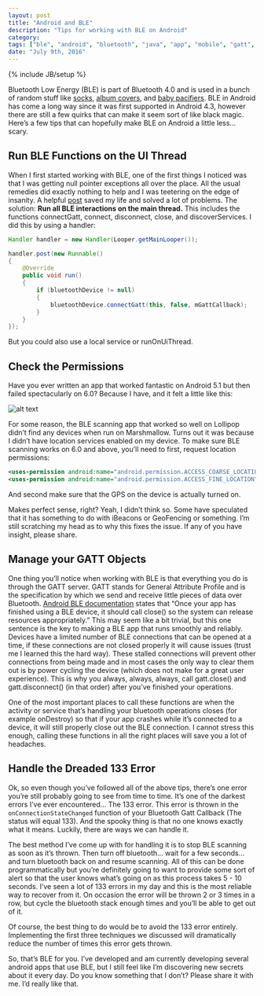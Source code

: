 ```yaml
---
layout: post
title: "Android and BLE"
description: "Tips for working with BLE on Android"
category: 
tags: ["ble", "android", "bluetooth", "java", "app", "mobile", "gatt", "133 error"]
date: "July 9th, 2016"
---
```

{% include JB/setup %}

Bluetooth Low Energy (BLE) is part of Bluetooth 4.0 and is used in a bunch of random stuff like [socks](https://vimeo.com/70365693), [album covers](https://www.youtube.com/watch?v=YCAzEh6Wyj8), and [baby pacifiers](https://www.bluemaestro.com/smart-thermometer-pacifier/).  BLE in Android has come a long way since it was first supported in Android 4.3, however there are still a few quirks that can make it seem sort of like black magic.  Here’s a few tips that can hopefully make BLE on Android a little less... scary.

## Run BLE Functions on the UI Thread

When I first started working with BLE, one of the first things I noticed was that I was getting null pointer exceptions all over the place.  All the usual remedies did exactly nothing to help and I was teetering on the edge of insanity.  A helpful [post](http://stackoverflow.com/questions/20069507/gatt-callback-fails-to-register) saved my life and solved a lot of problems. The solution: **Run all BLE interactions on the main thread.**  This includes the functions connectGatt, connect, disconnect, close, and discoverServices.  I did this by using a handler:

```java
Handler handler = new Handler(Looper.getMainLooper());

handler.post(new Runnable() 
{
    @Override
    public void run() 
    {
        if (bluetoothDevice != null) 
        {
            bluetoothDevice.connectGatt(this, false, mGattCallback);
        }
    }
});
```

But you could also use a local service or runOnUiThread.
	
## Check the Permissions
		
Have you ever written an app that worked fantastic on Android 5.1 but then failed spectacularly on 6.0? Because I have, and it felt a little like this:

![alt text](http://i.giphy.com/l2QZPHSiJ4do7gg2k.gif "Sad Troy")

For some reason, the BLE scanning app that worked so well on Lollipop didn’t find any devices when run on Marshmallow.  Turns out it was because I didn’t have location services enabled on my device.  To make sure BLE scanning works on 6.0 and above, you’ll need to first, request location permissions:

```xml
<uses-permission android:name="android.permission.ACCESS_COARSE_LOCATION"/>
<uses-permission android:name="android.permission.ACCESS_FINE_LOCATION"/>
```
And second make sure that the GPS on the device is actually turned on.

Makes perfect sense, right?  Yeah, I didn’t think so.  Some have speculated that it has something to do with iBeacons or GeoFencing or something.  I’m still scratching my head as to why this fixes the issue.  If any of you have insight, please share. 

## Manage your GATT Objects

One thing you’ll notice when working with BLE is that everything you do is through the GATT server.  GATT stands for General Attribute Profile and is the specification by which we send and receive little pieces of data over Bluetooth.  [Android BLE documentation](https://developer.android.com/guide/topics/connectivity/bluetooth-le.html) states that “Once your app has finished using a BLE device, it should call close() so the system can release resources appropriately.”  This may seem like a bit trivial, but this one sentence is the key to making a BLE app that runs smoothly and reliably.  Devices have a limited number of BLE connections that can be opened at a time, if these connections are not closed properly it will cause issues (trust me I learned this the hard way).  These stalled connections will prevent other connections from being made and in most cases the only way to clear them out is by power cycling the device (which does not make for a great user experience).  This is why you always, always, always, call gatt.close() and gatt.disconnect() (in that order) after you’ve finished your operations.  

One of the most important places to call these functions are when the activity or service that’s handling your bluetooth operations closes (for example onDestroy) so that if your app crashes while it’s connected to a device, it will still properly close out the BLE connection. I cannot stress this enough, calling these functions in all the right places will save you a lot of headaches.
		
## Handle the Dreaded 133 Error

Ok, so even though you’ve followed all of the above tips, there’s one error you’re still probably going to see from time to time.  It’s one of the darkest errors I’ve ever encountered... The 133 error.  This error is thrown in the `onConnectionStateChanged` function of your Bluetooth Gatt Callback (The status will equal 133).  And the spooky thing is that no one knows exactly what it means.  Luckily, there are ways we can handle it. 

The best method I’ve come up with for handling it is to stop BLE scanning as soon as it’s thrown.  Then turn off bluetooth... wait for a few seconds... and turn bluetooth back on and resume scanning.  All of this can be done programmatically but you’re definitely going to want to provide some sort of alert so that the user knows what’s going on as this process takes 5 - 10 seconds.  I’ve seen a lot of 133 errors in my day and this is the most reliable way to recover from it.  On occasion the error will be thrown 2 or 3 times in a row, but cycle the bluetooth stack enough times and you’ll be able to get out of it.

Of course, the best thing to do would be to avoid the 133 error entirely.  Implementing the first three techniques we discussed will dramatically reduce the number of times this error gets thrown.  

So, that’s BLE for you.  I’ve developed and am currently developing several android apps that use BLE, but I still feel like I’m discovering new secrets about it every day.  Do you know something that I don’t?  Please share it with me.  I’d really like that.  